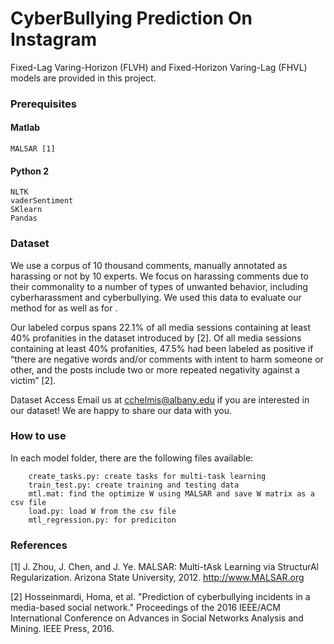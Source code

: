 # CyberBullying Prediction On Instagram
Fixed-Lag Varing-Horizon (FLVH) and Fixed-Horizon Varing-Lag (FHVL) models are provided in this project. 

### Prerequisites
#### Matlab
```
MALSAR [1]
```
#### Python 2
```
NLTK
vaderSentiment
SKlearn
Pandas
```
### Dataset
We use a corpus of 10 thousand comments, manually annotated as harassing or not by 10 experts. We focus on harassing comments due to their commonality to a number of types of unwanted behavior, including cyberharassment and cyberbullying. We used this data to evaluate our method for <robust and timely detection of cyberbullying> as well as for <harashment anticipation>.

Our labeled corpus spans 22.1% of all media sessions containing at least 40% profanities in the dataset introduced by [2]. Of all media sessions containing at least 40% profanities, 47.5% had been labeled as positive if “there are negative words and/or comments with intent to harm someone or other, and the posts include two or more repeated negativity against a victim” [2].

Dataset Access
Email us at cchelmis@albany.edu if you are interested in our dataset! We are happy to share our data with you.

### How to use
In each model folder, there are the following files available:
``` raw_text_labeled.csv: a sample labeled dataset
    create_tasks.py: create tasks for multi-task learning
    train_test.py: create training and testing data
    mtl.mat: find the optimize W using MALSAR and save W matrix as a csv file
    load.py: load W from the csv file
    mtl_regression.py: for prediciton  
```

### References
[1] J. Zhou, J. Chen, and J. Ye. MALSAR: Multi-tAsk Learning via StructurAl Regularization.
Arizona State University, 2012. http://www.MALSAR.org

[2] Hosseinmardi, Homa, et al. "Prediction of cyberbullying incidents in a media-based social network." Proceedings of the 2016 IEEE/ACM International Conference on Advances in Social Networks Analysis and Mining. IEEE Press, 2016.
